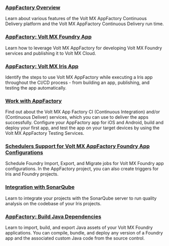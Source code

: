 
### [AppFactory Overview](voltmx_appfactory_user_guide/Content/AppFactory_CICD_Runtime.md)
Learn about various features of the Volt MX AppFactory Continuous Delivery platform and the Volt MX AppFactory Continuous Delivery run time.

### [AppFactory: Volt MX Foundry App](voltmx_appfactory_user_guide/Content/RunningFoundryApp.md)
Learn how to leverage Volt MX AppFactory for developing Volt MX Foundry services and publishing it to Volt MX Cloud.

### [AppFactory: Volt MX Iris App](voltmx_appfactory_user_guide/Content/RunningIrisApp.md)
Identify the steps to use Volt MX AppFactory while executing a Iris app throughout the CI/CD process - from building an app, publishing, and testing the app automatically.

### [Work with AppFactory](voltmx_appfactory_user_guide/Content/Working_with_AppFactory.md)
Find out about the Volt MX App Factory CI (Continuous Integration) and/or (Continuous Deliver) services, which you can use to deliver the apps successfully. Configure your AppFactory app for iOS and Android, build and deploy your first app, and test the app on your target devices by using the Volt MX AppFactory Testing Services.

### [Schedulers Support for Volt MX AppFactory Foundry App Configurations](voltmx_appfactory_user_guide/Content/VoltMXFoundryTriggers.md)
Schedule Foundry Import, Export, and Migrate jobs for Volt MX Foundry app configurations. In the AppFactory project, you can also create triggers for Iris and Foundry projects.

### [Integration with SonarQube](voltmx_appfactory_user_guide/Content/Project_Settings.md)
Learn to integrate your projects with the SonarQube server to run quality analysis on the codebase of your Iris projects.

### [AppFactory: Build Java Dependencies](voltmx_appfactory_user_guide/Content/BuildingFoundryApp.md)
Learn to import, build, and export Java assets of your Volt MX Foundry applications. You can compile, bundle, and deploy any version of a Foundry app and the associated custom Java code from the source control.
